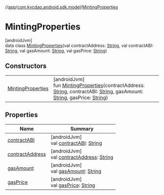//[app](../../../index.md)/[com.kycdao.android.sdk.model](../index.md)/[MintingProperties](index.md)

# MintingProperties

[androidJvm]\
data class [MintingProperties](index.md)(val contractAddress: [String](https://kotlinlang.org/api/latest/jvm/stdlib/kotlin/-string/index.html), val contractABI: [String](https://kotlinlang.org/api/latest/jvm/stdlib/kotlin/-string/index.html), val gasAmount: [String](https://kotlinlang.org/api/latest/jvm/stdlib/kotlin/-string/index.html), val gasPrice: [String](https://kotlinlang.org/api/latest/jvm/stdlib/kotlin/-string/index.html))

## Constructors

| | |
|---|---|
| [MintingProperties](-minting-properties.md) | [androidJvm]<br>fun [MintingProperties](-minting-properties.md)(contractAddress: [String](https://kotlinlang.org/api/latest/jvm/stdlib/kotlin/-string/index.html), contractABI: [String](https://kotlinlang.org/api/latest/jvm/stdlib/kotlin/-string/index.html), gasAmount: [String](https://kotlinlang.org/api/latest/jvm/stdlib/kotlin/-string/index.html), gasPrice: [String](https://kotlinlang.org/api/latest/jvm/stdlib/kotlin/-string/index.html)) |

## Properties

| Name | Summary |
|---|---|
| [contractABI](contract-a-b-i.md) | [androidJvm]<br>val [contractABI](contract-a-b-i.md): [String](https://kotlinlang.org/api/latest/jvm/stdlib/kotlin/-string/index.html) |
| [contractAddress](contract-address.md) | [androidJvm]<br>val [contractAddress](contract-address.md): [String](https://kotlinlang.org/api/latest/jvm/stdlib/kotlin/-string/index.html) |
| [gasAmount](gas-amount.md) | [androidJvm]<br>val [gasAmount](gas-amount.md): [String](https://kotlinlang.org/api/latest/jvm/stdlib/kotlin/-string/index.html) |
| [gasPrice](gas-price.md) | [androidJvm]<br>val [gasPrice](gas-price.md): [String](https://kotlinlang.org/api/latest/jvm/stdlib/kotlin/-string/index.html) |

